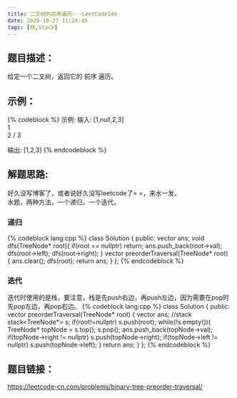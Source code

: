```yaml
---
title: 二叉树的前序遍历---LeetCode144
date: 2020-10-27 11:24:49
tags: [栈,Stack]
---
```

## 题目描述：  
给定一个二叉树，返回它的 前序 遍历。

## 示例：   
{% codeblock %}
示例:
输入: [1,null,2,3]  
   1
    \
     2
    /
   3 

输出: [1,2,3]
{% endcodeblock %}
<!-- more -->

## 解题思路:  
好久没写博客了，或者说好久没写leetcode了= =，来水一发。  
水题，两种方法，一个递归，一个迭代。
### 递归
{% codeblock lang:cpp %}
class Solution {
public:
    vector<int> ans;
    void dfs(TreeNode* root){
        if(root == nullptr) return;
        ans.push_back(root->val);
        dfs(root->left);
        dfs(root->right);
    }
    vector<int> preorderTraversal(TreeNode* root) {
        ans.clear();
        dfs(root);
        return ans;
    }
};
{% endcodeblock %}

### 迭代
迭代时使用的是栈，要注意，栈是先push右边，再push左边，因为需要在pop时先pop左边，再pop右边。
{% codeblock lang:cpp %}
class Solution {
public:
    vector<int> preorderTraversal(TreeNode* root) {
        vector<int> ans;
        //stack
        stack<TreeNode*> s;
        if(root!=nullptr) s.push(root);
        while(!s.empty()){
            TreeNode* topNode = s.top();
            s.pop();
            ans.push_back(topNode->val);
            if(topNode->right != nullptr) s.push(topNode->right);
            if(topNode->left != nullptr) s.push(topNode->left);
        }
        return ans;
    }
};
{% endcodeblock %}

## 题目链接：  
https://leetcode-cn.com/problems/binary-tree-preorder-traversal/